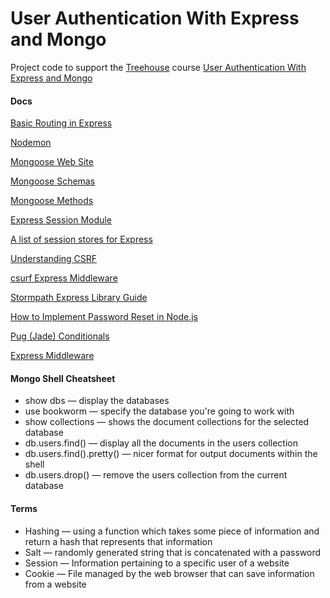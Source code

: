 # User Authentication With Express and Mongo
Project code to support the [Treehouse](https://teamtreehouse.com) course [User Authentication With Express and Mongo](https://teamtreehouse.com/library/user-authentication-with-express-and-mongo)

<h4>Docs</h4>
<p><a href="http://expressjs.com/en/starter/basic-routing.html">Basic Routing in Express</a></p>
<p><a href="https://nodemon.io/">Nodemon</a></p>
<p><a href="http://mongoosejs.com/index.html">Mongoose Web Site</a></p>
<p><a href="http://mongoosejs.com/docs/guide.html">Mongoose Schemas</a></p>
<p><a href="http://mongoosejs.com/docs/guide.html#methods">Mongoose Methods</a></p>
<p><a href="https://github.com/expressjs/session">Express Session Module</a></p>
<p><a href="https://github.com/expressjs/session#compatible-session-stores">A list of session stores for Express</a></p>
<p><a href="https://github.com/pillarjs/understanding-csrf">Understanding CSRF</a></p>
<p><a href="https://github.com/expressjs/csurf">csurf Express Middleware</a></p>
<p><a href="https://docs.stormpath.com/nodejs/express/latest/password_reset.html">Stormpath Express Library Guide</a></p>
<p><a href="http://sahatyalkabov.com/how-to-implement-password-reset-in-nodejs/">How to Implement Password Reset in Node.js</a></p>
<p><a href="https://pugjs.org/api/getting-started.html">Pug (Jade) Conditionals</a></p>
<p><a href="https://expressjs.com/en/guide/using-middleware.html">Express Middleware</a></p>

<h4>Mongo Shell Cheatsheet</h4>
<ul>
	<li>show dbs — display the databases</li>
	<li>use bookworm — specify the database you're going to work with</li>
	<li>show collections — shows the document collections for the selected database</li>
	<li>db.users.find() — display all the documents in the users collection</li>
	<li>db.users.find().pretty() — nicer format for output documents within the shell</li>
	<li>db.users.drop() — remove the users collection from the current database</li>
</ul>

<h4>Terms</h4>
<ul>
	<li>Hashing — using a function which takes some piece of information and return a hash that represents that information</li>
	<li>Salt — randomly generated string that is concatenated with a password</li>
	<li>Session — Information pertaining to a specific user of a website</li>
	<li>Cookie — File managed by the web browser that can save information from a website</li>
</ul>

